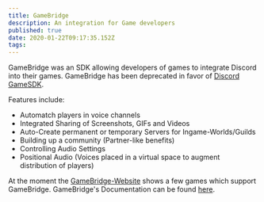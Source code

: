 ```yaml
---
title: GameBridge
description: An integration for Game developers
published: true
date: 2020-01-22T09:17:35.152Z
tags: 
---
```


GameBridge was an SDK allowing developers of games to integrate Discord into their games. GameBridge has been deprecated in favor of [Discord GameSDK](https://discordapp.com/developers/docs/game-sdk/sdk-starter-guide).

Features include:
* Automatch players in voice channels
* Integrated Sharing of Screenshots, GIFs and Videos
* Auto-Create permanent or temporary Servers for Ingame-Worlds/Guilds
* Building up a community (Partner-like benefits)
* Controlling Audio Settings
* Positional Audio (Voices placed in a virtual space to augment distribution of players)

At the moment the [GameBridge-Website](https://discordapp.com/gamebridge) shows a few games which support GameBridge. GameBridge's Documentation can be found [here](https://discordapp.com/developers/docs/topics/gamebridge).